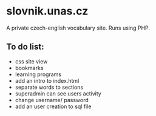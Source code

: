 # slovnik.unas.cz
A private czech-english vocabulary site. Runs using PHP.

## To do list:
- css site view
- bookmarks
- learning programs
- add an intro to index.html
- separate words to sections
- superadmin can see users activity
- change username/ password
- add an user creation to sql file